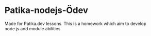 # Patika-nodejs-Ödev

Made for Patika.dev lessons. This is a homework which aim to develop node.js and module abilities.
